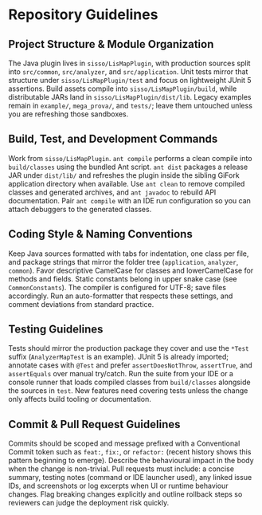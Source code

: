 # Repository Guidelines

## Project Structure & Module Organization
The Java plugin lives in `sisso/LisMapPlugin`, with production sources split into `src/common`, `src/analyzer`, and `src/application`. Unit tests mirror that structure under `sisso/LisMapPlugin/test` and focus on lightweight JUnit 5 assertions. Build assets compile into `sisso/LisMapPlugin/build`, while distributable JARs land in `sisso/LisMapPlugin/dist/lib`. Legacy examples remain in `example/`, `mega_prova/`, and `tests/`; leave them untouched unless you are refreshing those sandboxes.

## Build, Test, and Development Commands
Work from `sisso/LisMapPlugin`. `ant compile` performs a clean compile into `build/classes` using the bundled Ant script. `ant dist` packages a release JAR under `dist/lib/` and refreshes the plugin inside the sibling GiFork application directory when available. Use `ant clean` to remove compiled classes and generated archives, and `ant javadoc` to rebuild API documentation. Pair `ant compile` with an IDE run configuration so you can attach debuggers to the generated classes.

## Coding Style & Naming Conventions
Keep Java sources formatted with tabs for indentation, one class per file, and package strings that mirror the folder tree (`application`, `analyzer`, `common`). Favor descriptive CamelCase for classes and lowerCamelCase for methods and fields. Static constants belong in upper snake case (see `CommonConstants`). The compiler is configured for UTF-8; save files accordingly. Run an auto-formatter that respects these settings, and comment deviations from standard practice.

## Testing Guidelines
Tests should mirror the production package they cover and use the `*Test` suffix (`AnalyzerMapTest` is an example). JUnit 5 is already imported; annotate cases with `@Test` and prefer `assertDoesNotThrow`, `assertTrue`, and `assertEquals` over manual try/catch. Run the suite from your IDE or a console runner that loads compiled classes from `build/classes` alongside the sources in `test`. New features need covering tests unless the change only affects build tooling or documentation.

## Commit & Pull Request Guidelines
Commits should be scoped and message prefixed with a Conventional Commit token such as `feat:`, `fix:`, or `refactor:` (recent history shows this pattern beginning to emerge). Describe the behavioural impact in the body when the change is non-trivial. Pull requests must include: a concise summary, testing notes (command or IDE launcher used), any linked issue IDs, and screenshots or log excerpts when UI or runtime behaviour changes. Flag breaking changes explicitly and outline rollback steps so reviewers can judge the deployment risk quickly.
